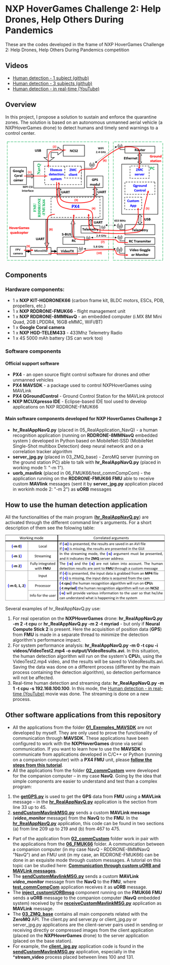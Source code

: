 # NXP HoverGames Challenge 2: Help Drones, Help Others During Pandemics

These are the codes developed in the frame of NXP HoverGames Challenge 2: Help Drones, Help Others During Pandemics competition 

## Videos
- [Human detection - 1 subject (github)](https://github.com/dmdobrea/HoverGames_Challenge2/blob/main/05_RealApplication_NavQ/output/v1_rez.avi)
- [Human detection - 3 subjects (github)](https://github.com/dmdobrea/HoverGames_Challenge2/blob/main/05_RealApplication_NavQ/output/v2_rez.avi)
- [Human detection - in real-time (YouTube)](https://youtu.be/pCcItZNOWmc)

## Overview

In this project, I propose a solution to sustain and enforce the quarantine zones. The solution is based on an autonomous unmanned aerial vehicle (a NXPHoverGames drone) to detect humans and timely send warnings to a control center.

![NXPHoverGames drone, basic schematic](./SchBloc_Main.PNG)

## Components

### Hardware components:

- 1 x **NXP KIT-HGDRONEK66** (carbon frame kit, BLDC motors, ESCs, PDB, propellers, etc.)
- 1 x **NXP RDDRONE-FMUK66** - flight management unit
- 1 x **NXP RDDRONE-8MMNavQ** - an embedded computer (i.MX 8M Mini Quad, 2GB LPDDR4, 16GB eMMC, WiFi/BT)
- 1 x **Google Coral camera**
- 1 x **NXP HGD-TELEM433** - 433Mhz Telemetry Radio 
- 1 x 4S 5000 mAh battery (3S can work too)

### Software components

#### Official support software

- **PX4** - an open source flight control software for drones and other unmanned vehicles
- **PX4 MAVSDK** - a package used to control NXPHoverGames using MAVLink
- **PX4 QGroundControl** - Ground Control Station for the MAVLink protocol
- **NXP MCUXpresso IDE** - Eclipse-based IDE tool used to develop applications on NXP RDDRONE-FMUK66

#### Main software components developed for NXP HoverGames Challenge 2

- **hr_RealAppNavQ.py** (placed in 05_RealApplication_NavQ) - a human recognition application (running on **RDDRONE-8MMNavQ** embedded system ) developed in Python based on MobileNet-SSD (MobileNet Single-Shot multibox Detection) deep neural network and on a correlation tracker algorithm
- **server_jpg.py** (placed in 03_ZMQ_base) - ZeroMQ server (running on the ground station PC) able to talk with **hr_RealAppNavQ.py** (placed in working mode 1: "-m 1").
- **uorb_mavlink** (placed in 06_FMUK66/test_commCompCom) - the application running on the **RDDRONE-FMUK66 FMU** able to receive custom **MAVlink** messages (sent it by **server_jpg.py** application placed in workinh mode 2: "-m 2") as **uORB** messages

## How to use the human detection application

All the functionalities of the main program (**[hr_RealAppNavQ.py](https://github.com/dmdobrea/HoverGames_Challenge2/blob/main/05_RealApplication_NavQ/hr_RealAppNavQ.py)**) are activated through the different command line's arguments. For a short description of them see the folowing table:

![hr_RealAppNavQ.py functions](./WorkingModes.PNG)

Several examples of hr_RealAppNavQ.py use: 
1. For real operation on the **NXPHoverGames** drone: **hr_RealAppNavQ.py -m 2 -t cpu** or **hr_RealAppNavQ.py -m 2 -t myriad** - but only if **Neural Compute Stick 2** is present. Here the acquisition of position data (**GPS**) from **FMU** is made in a separate thread to minimize the detection algorithm's performance impact. 
2. For system performance analysis: **hr_RealAppNavQ.py -m 0 -t cpu -i videos/VideoTest2.mp4 -o output/VideoResults.avi**. In this situation, the human detection algorithm will run on the system's **CPU**s, using the VideoTest2.mp4 video, and the results will be saved to VideoResults.avi. Saving the data was done on a different process (different by the main process containing the detection algorithm), so detection performance will not be affected.  
3. Real-time human detection and streaming data: **hr_RealAppNavQ.py -m 1 -t cpu -s 192.168.100.100**. In this mode, the [Human detection - in real-time (YouTube)](https://youtu.be/pCcItZNOWmc) movie was done. The streaming is done on a new process.

## Other software applications from this repository

- All the applications from the folder **[01_Exemples_MAVSDK](https://github.com/dmdobrea/HoverGames_Challenge2/tree/main/01_Exemples_MAVSDK)** are not developed by myself. They are only used to prove the functionality of communication through **MAVSDK**. These applications have been configured to work with the **NXPHoverGames** drone via serial communication. If you want to learn how to use the **MAVSDK** to communicate from applications developed in C/C++ or Python (running on a companion computer) with a **PX4 FMU** unit, please **[follow the steps from this tutorial](https://www.hackster.io/mdobrea/c-and-python-interface-management-application-for-fmuk66-6dd935)**.
- All the applications from the folder **[02_commCustom](https://github.com/dmdobrea/HoverGames_Challenge2/tree/main/02_commCustom)** were developed for the companion computer – in my case **NavQ**. Going by the idea that simple components are easier to understand and test than a complex program:
1. the **[getGPS.py](https://github.com/dmdobrea/HoverGames_Challenge2/blob/main/02_commCustom/getGPS.py)** is used to get the **GPS** data from **FMU** using a **MAVLink** message – in the **[hr_RealAppNavQ.py](https://github.com/dmdobrea/HoverGames_Challenge2/blob/main/05_RealApplication_NavQ/hr_RealAppNavQ.py)** application is the section from line 33 up to 45. 
2. **[sendCustomMavlinkMSG.py](https://github.com/dmdobrea/HoverGames_Challenge2/blob/main/02_commCustom/sendCustomMavlinkMSG.py)** sends a custom **MAVLink message** (***video_monitor*** message) from the **NavQ** to the **FMU**. In the **[hr_RealAppNavQ.py](https://github.com/dmdobrea/HoverGames_Challenge2/blob/main/05_RealApplication_NavQ/hr_RealAppNavQ.py)** application, this code can be found in two sections (a) from line 209 up to 219 and (b) from 467 to 475.
- Part of the application from **[02_commCustom](https://github.com/dmdobrea/HoverGames_Challenge2/tree/main/02_commCustom)** folder work in pair with the applications from the **[06_FMUK66](https://github.com/dmdobrea/HoverGames_Challenge2/tree/main/06_FMUK66)** folder. A communication between a companion computer (in my case NavQ - RDDRONE-8MMNavQ "NavQ") and an FMU unit (in my case, an RDDRONE-FMUK66) can be done in an exquisite mode through custom messages. A tutorial on this topic can be studied here: **[Communication through custom uORB and MAVLink messages](https://www.hackster.io/mdobrea/communication-through-custom-uorb-and-mavlink-messages-269ebf)**. 
- The **[sendCustomMavlinkMSG.py](https://github.com/dmdobrea/HoverGames_Challenge2/blob/main/02_commCustom/sendCustomMavlinkMSG.py)** sends a custom **MAVLink** ***video_monitor*** message from the **NavQ** to the **FMU**, where **[test_commCompCom](https://github.com/dmdobrea/HoverGames_Challenge2/tree/main/06_FMUK66/test_commCompCom)** application receives  it as **uORB** message.
- The **[inject_customUORBmsg](https://github.com/dmdobrea/HoverGames_Challenge2/tree/main/06_FMUK66/inject_customUORBmsg)** component running on the **FMUK66 FMU** sends a **uORB** message to the companion computer (**NavQ** embedded system) received by the **[receiveCustomMavlinkMSG.py](https://github.com/dmdobrea/HoverGames_Challenge2/blob/main/02_commCustom/receiveCustomMavlinkMSG.py)** application as **MAVLink** message.
- The **[03_ZMQ_base](https://github.com/dmdobrea/HoverGames_Challenge2/tree/main/03_ZMQ_base)** contains all main componets related with the **ZeroMQ** API. The client.py and server.py or client_jpg.py or server_jpg.py applications are the client-server pairs used in sending or receiving directly or compressed images from the client application (placed on the **NXPHoverGames** drone) to the server application (placed on the base station). 
- For example, the **[client_jpg.py](https://github.com/dmdobrea/HoverGames_Challenge2/blob/main/03_ZMQ_base/client_jpg.py)** application code is found in the **[sendCustomMavlinkMSG.py](https://github.com/dmdobrea/HoverGames_Challenge2/blob/main/02_commCustom/sendCustomMavlinkMSG.py)** application, especially in the ***stream_video** process placed between lines 100 and 131. 




